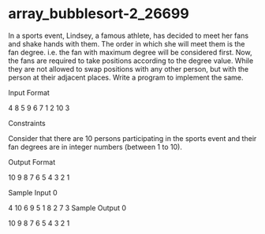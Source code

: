 # array_bubblesort-2_26699

In a sports event, Lindsey, a famous athlete, has decided to meet her fans and shake hands with them. The order in which she will meet them is the fan degree. i.e. the fan with maximum degree will be considered first. Now, the fans are required to take positions according to the degree value. While they are not allowed to swap positions with any other person, but with the person at their adjacent places. Write a program to implement the same.

Input Format

4 8 5 9 6 7 1 2 10 3

Constraints

Consider that there are 10 persons participating in the sports event and their fan degrees are in integer numbers (between 1 to 10).

Output Format

10 9 8 7 6 5 4 3 2 1

Sample Input 0

4 10 6 9 5 1 8 2 7 3
Sample Output 0

10 9 8 7 6 5 4 3 2 1
